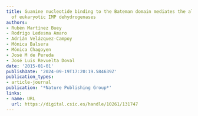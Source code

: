 ```yaml
---
title: Guanine nucleotide binding to the Bateman domain mediates the allosteric inhibition
  of eukaryotic IMP dehydrogenases
authors:
- Rubén Martínez Buey
- Rodrigo Ledesma Amaro
- Adrián Velázquez-Campoy
- Mónica Balsera
- Mónica Chagoyen
- José M de Pereda
- José Luis Revuelta Doval
date: '2015-01-01'
publishDate: '2024-09-19T17:20:19.584639Z'
publication_types:
- article-journal
publication: '*Nature Publishing Group*'
links:
- name: URL
  url: https://digital.csic.es/handle/10261/131747
---
```


